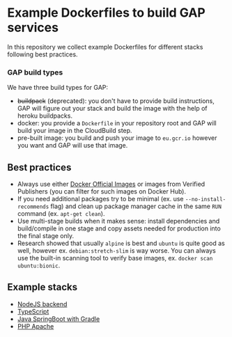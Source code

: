 # Example Dockerfiles to build GAP services

In this repository we collect example Dockerfiles for different stacks following best practices.

### GAP build types

We have three build types for GAP:
* ~~buildpack~~ (deprecated): you don't have to provide build instructions, GAP will figure out your stack and build the image with the help of heroku buildpacks.
* docker: you provide a `Dockerfile` in your repository root and GAP will build your image in the CloudBuild step.
* pre-built image: you build and push your image to `eu.gcr.io` however you want and GAP will use that image.

## Best practices
* Always use either [Docker Official Images](https://docs.docker.com/docker-hub/official_images/) or images from Verified Publishers (you can filter for such images on Docker Hub).
* If you need additional packages try to be minimal (ex. use `--no-install-recommends` flag) and clean up package manager cache in the same `RUN` command (ex. `apt-get clean`).
* Use multi-stage builds when it makes sense: install dependencies and build/compile in one stage and copy assets needed for production into the final stage only.
* Research showed that usually `alpine` is best and `ubuntu` is quite good as well, however ex. `debian:stretch-slim` is way worse. You can always use the built-in scanning tool to verify base images, ex. `docker scan ubuntu:bionic`.

## Example stacks

* [NodeJS backend](nodejs/)
* [TypeScript](typescript/)
* [Java SpringBoot with Gradle](java-gradle/)
* [PHP Apache](php-apache/)